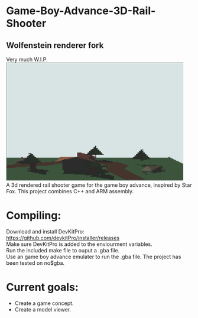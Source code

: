 # Game-Boy-Advance-3D-Rail-Shooter
## Wolfenstein renderer fork

Very much W.I.P.  
<img src="docs/PreviewImage.png" width="480">  
A 3d rendered rail shooter game for the game boy advance, inspired by Star Fox. This project combines C++ and ARM assembly.  

# Compiling:
Download and install DevKitPro: https://github.com/devkitPro/installer/releases  
Make sure DevKitPro is added to the enviourment variables.  
Run the included make file to ouput a .gba file.  
Use an game boy advance emulater to run the .gba file. The project has been tested on no$gba.  

# Current goals:
- Create a game concept.
- Create a model viewer.
